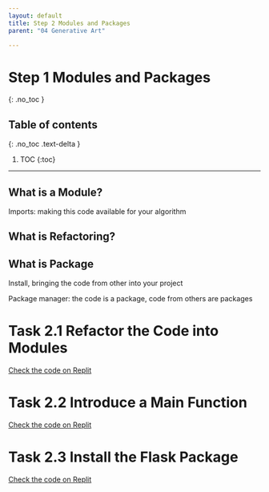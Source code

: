 ```yaml
---
layout: default
title: Step 2 Modules and Packages
parent: "04 Generative Art"

---
```


# Step 1 Modules and Packages
{: .no_toc }

## Table of contents
{: .no_toc .text-delta }

1. TOC
{:toc}

---

## What is a Module?

Imports: making this code available for your algorithm

## What is Refactoring?

## What is Package

Install, bringing the code from other into your project

Package manager: the code is a package, code from others are packages

# Task 2.1 Refactor the Code into Modules

[Check the code on Replit](https://repl.it/@IO1075/04-generative-art-step2-1)

# Task 2.2 Introduce a Main Function

[Check the code on Replit](https://repl.it/@IO1075/04-generative-art-step2-2)

# Task 2.3 Install the Flask Package

[Check the code on Replit](https://repl.it/@IO1075/04-generative-art-step2-3)
